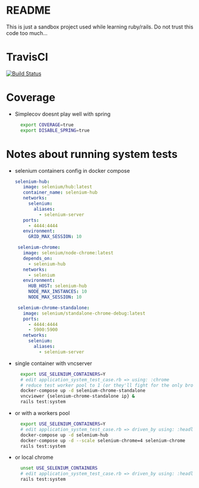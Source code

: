 # README

This is just a sandbox project used while learning ruby/rails. Do not trust this code too much...

# TravisCI

[![Build Status](https://travis-ci.com/cfroehli/tutor_scheduler.svg?branch=master)](https://travis-ci.com/cfroehli/tutor_scheduler)

# Coverage

  * Simplecov doesnt play well with spring
    ~~~bash
      export COVERAGE=true
      export DISABLE_SPRING=true
    ~~~

# Notes about running system tests

  * selenium containers config in docker compose
    ~~~yaml
    selenium-hub:
       image: selenium/hub:latest
       container_name: selenium-hub
       networks:
         selenium:
           aliases:
             - selenium-server
       ports:
         - 4444:4444
       environment:
         GRID_MAX_SESSION: 10

     selenium-chrome:
       image: selenium/node-chrome:latest
       depends_on:
         - selenium-hub
       networks:
         - selenium
       environment:
         HUB_HOST: selenium-hub
         NODE_MAX_INSTANCES: 10
         NODE_MAX_SESSION: 10

     selenium-chrome-standalone:
       image: selenium/standalone-chrome-debug:latest
       ports:
         - 4444:4444
         - 5900:5900
       networks:
         selenium:
           aliases:
             - selenium-server
     ~~~

   * single container with vncserver
     ~~~bash
       export USE_SELENIUM_CONTAINERS=Y
       # edit application_system_test_case.rb => using: :chrome
       # reduce test worker pool to 1 (or they'll fight for the only browser available)
       docker-compose up -d selenium-chrome-standalone
       vncviewer {selenium-chrome-standalone ip} &
       rails test:system
     ~~~

   * or with a workers pool
     ~~~bash
       export USE_SELENIUM_CONTAINERS=Y
       # edit application_system_test_case.rb => driven_by using: :headless_chrome
       docker-compose up -d selenium-hub
       docker-compose up -d --scale selenium-chrome=4 selenium-chrome
       rails test:system
     ~~~

   * or local chrome
     ~~~bash
       unset USE_SELENIUM_CONTAINERS
       # edit application_system_test_case.rb => driven_by using: :headless_chrome or :chrome
       rails test:system
     ~~~
